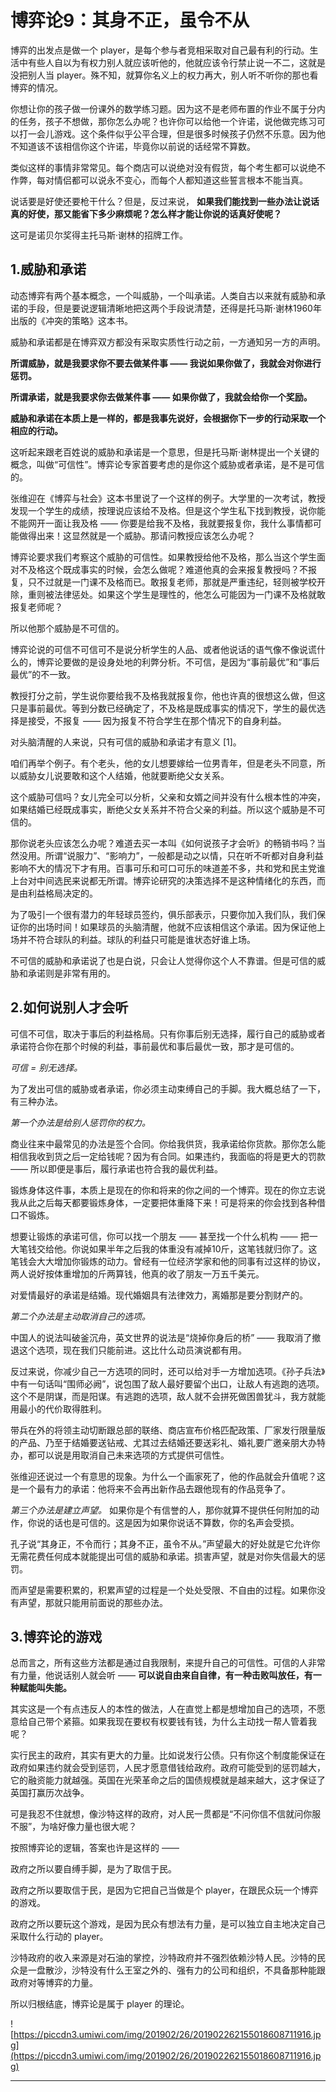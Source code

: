# 博弈论9：其身不正，虽令不从

博弈的出发点是做一个 player，是每个参与者竞相采取对自己最有利的行动。生活中有些人自以为有权力别人就应该听他的，他就应该令行禁止说一不二，这就是没把别人当 player。殊不知，就算你名义上的权力再大，别人听不听你的那也看博弈的情况。

你想让你的孩子做一份课外的数学练习题。因为这不是老师布置的作业不属于分内的任务，孩子不想做，那你怎么办呢？也许你可以给他一个许诺，说他做完练习可以打一会儿游戏。这个条件似乎公平合理，但是很多时候孩子仍然不乐意。因为他不知道该不该相信你这个许诺，毕竟你以前说的话经常不算数。

类似这样的事情非常常见。每个商店可以说绝对没有假货，每个考生都可以说绝不作弊，每对情侣都可以说永不变心，而每个人都知道这些誓言根本不能当真。

说话要是好使还要枪干什么？但是，反过来说， **如果我们能找到一些办法让说话真的好使，那又能省下多少麻烦呢？怎么样才能让你说的话真好使呢？**

这可是诺贝尔奖得主托马斯·谢林的招牌工作。

## 1.威胁和承诺

动态博弈有两个基本概念，一个叫威胁，一个叫承诺。人类自古以来就有威胁和承诺的手段，但是要说逻辑清晰地把这两个手段说清楚，还得是托马斯·谢林1960年出版的《冲突的策略》这本书。

威胁和承诺都是在博弈双方都没有采取实质性行动之前，一方通知另一方的声明。

 **所谓威胁，就是我要求你不要去做某件事 —— 我说如果你做了，我就会对你进行惩罚。**

 **所谓承诺，就是我要求你去做某件事 —— 如果你做了，我就会给你一个奖励。**

 **威胁和承诺在本质上是一样的，都是我事先说好，会根据你下一步的行动采取一个相应的行动。**

这听起来跟老百姓说的威胁和承诺是一个意思，但是托马斯·谢林提出一个关键的概念，叫做“可信性”。博弈论专家首要考虑的是你这个威胁或者承诺，是不是可信的。

张维迎在《博弈与社会》这本书里说了一个这样的例子。大学里的一次考试，教授发现一个学生的成绩，按理说应该给不及格。但是这个学生私下找到教授，说你能不能网开一面让我及格 —— 你要是给我不及格，我就要报复你，我什么事情都可能做得出来！这显然就是一个威胁。那请问教授应该怎么办呢？

博弈论要求我们考察这个威胁的可信性。如果教授给他不及格，那么当这个学生面对不及格这个既成事实的时候，会怎么做呢？难道他真的会来报复教授吗？不报复，只不过就是一门课不及格而已。敢报复老师，那就是严重违纪，轻则被学校开除，重则被法律惩处。如果这个学生是理性的，他怎么可能因为一门课不及格就敢报复老师呢？

所以他那个威胁是不可信的。

博弈论说的可信不可信可不是说分析学生的人品、或者他说话的语气像不像说谎什么的，博弈论要做的是设身处地的利弊分析。不可信，是因为“事前最优”和“事后最优”的不一致。

教授打分之前，学生说你要给我不及格我就报复你，他也许真的很想这么做，但这只是事前最优。等到分数已经确定了，不及格是既成事实的情况下，学生的最优选择是接受，不报复 —— 因为报复不符合学生在那个情况下的自身利益。

对头脑清醒的人来说，只有可信的威胁和承诺才有意义 [1]。

咱们再举个例子。有个老头，他的女儿想要嫁给一位男青年，但是老头不同意，所以威胁女儿说要敢和这个人结婚，他就要断绝父女关系。

这个威胁可信吗？女儿完全可以分析，父亲和女婿之间并没有什么根本性的冲突，如果结婚已经既成事实，断绝父女关系并不符合父亲的利益。所以这个威胁是不可信的。

那你说老头应该怎么办呢？难道去买一本叫《如何说孩子才会听》的畅销书吗？当然没用。所谓“说服力”、“影响力”，一般都是动之以情，只在听不听都对自身利益影响不大的情况下才有用。百事可乐和可口可乐的味道差不多，共和党和民主党谁上台对中间选民来说都无所谓。博弈论研究的决策选择不是这种情绪化的东西，而是由利益格局决定的。

为了吸引一个很有潜力的年轻球员签约，俱乐部表示，只要你加入我们队，我们保证你的出场时间！如果球员的头脑清醒，他就不应该相信这个承诺。因为保证他上场并不符合球队的利益。球队的利益只可能是谁状态好谁上场。

不可信的威胁和承诺说了也是白说，只会让人觉得你这个人不靠谱。但是可信的威胁和承诺则是非常有用的。

## 2.如何说别人才会听

可信不可信，取决于事后的利益格局。只有你事后别无选择，履行自己的威胁或者承诺符合你在那个时候的利益，事前最优和事后最优一致，那才是可信的。

 *可信 = 别无选择。*

为了发出可信的威胁或者承诺，你必须主动束缚自己的手脚。我大概总结了一下，有三种办法。

 *第一个办法是给别人惩罚你的权力。*

商业往来中最常见的办法是签个合同。你给我供货，我承诺给你货款。那你怎么能相信我收到货之后一定给钱呢？因为有合同。如果违约，我面临的将是更大的罚款 —— 所以即便是事后，履行承诺也符合我的最优利益。

锻炼身体这件事，本质上是现在的你和将来的你之间的一个博弈。现在的你立志说我从此之后每天都要锻炼身体，一定要把体重降下来！可是将来的你会找到各种借口不锻炼。

想要让锻炼的承诺可信，你可以找一个朋友 —— 甚至找一个什么机构 —— 把一大笔钱交给他。你说如果半年之后我的体重没有减掉10斤，这笔钱就归你了。这笔钱会大大增加你锻炼的动力。曾经有一位经济学家和他的同事有过这样的协议，两人说好按体重增加的斤两算钱，他真的收了朋友一万五千美元。

对爱情最好的承诺是结婚。现代婚姻具有法律效力，离婚那是要分割财产的。

 *第二个办法是主动取消自己的选项。*

中国人的说法叫破釜沉舟，英文世界的说法是“烧掉你身后的桥” —— 我取消了撤退这个选项，现在我们只能前进。这比什么动员演说都有用。

反过来说，你减少自己一方选项的同时，还可以给对手一方增加选项。《孙子兵法》中有一句话叫“围师必阙”，说包围了敌人最好要留个出口，让敌人有逃跑的选项。这个不是阴谋，而是阳谋。有逃跑的选项，敌人就不会拼死做困兽犹斗，我方就能用最小的代价取得胜利。

带兵在外的将领主动切断跟总部的联络、商店宣布价格匹配政策、厂家发行限量版的产品、乃至于结婚要送钻戒、尤其过去结婚还要送彩礼、婚礼要广邀亲朋大办特办，都可以说是用取消自己未来选项的方式提供可信性。

张维迎还说过一个有意思的现象。为什么一个画家死了，他的作品就会升值呢？这是一个最有力的承诺：他将来不会再出新作品去跟他现有的作品竞争了。

 *第三个办法是建立声望。* 如果你是个有信誉的人，那你就算不提供任何附加的动作，你说的话也是可信的。这是因为如果你说话不算数，你的名声会受损。

孔子说“其身正，不令而行；其身不正，虽令不从。”声望最大的好处就是它允许你无需花费任何成本就能提出可信的威胁和承诺。损害声望，就是对你失信最大的惩罚。

而声望是需要积累的，积累声望的过程是一个处处受限、不自由的过程。如果你没有声望，那就只能用前面说的那些办法。

## 3.博弈论的游戏

总而言之，所有这些方法都是通过自我限制，来提升自己的可信性。可信的人非常有力量，他说话别人就会听 —— **可以说自由来自自律，有一种击败叫放任，有一种赋能叫失能。**

其实这是一个有点违反人的本性的做法，人在直觉上都是想增加自己的选项，不愿意给自己带个紧箍。如果我现在要权有权要钱有钱，为什么主动找一帮人管着我呢？

实行民主的政府，其实有更大的力量。比如说发行公债。只有你这个制度能保证在政府如果违约就会受到惩罚，人民才愿意借钱给政府。政府可能受到的惩罚越大，它的融资能力就越强。英国在光荣革命之后的国债规模就是越来越大，这才保证了英国打赢历次战争。

可是我忍不住就想，像沙特这样的政府，对人民一贯都是“不问你信不信就问你服不服”，为啥好像力量也很大呢？

按照博弈论的逻辑，答案也许是这样的 ——

政府之所以要自缚手脚，是为了取信于民。

政府之所以要取信于民，是因为它把自己当做是个 player，在跟民众玩一个博弈的游戏。

政府之所以要玩这个游戏，是因为民众有想法有力量，是可以独立自主地决定自己采取什么行动的 player。

沙特政府的收入来源是对石油的掌控，沙特政府并不强烈依赖沙特人民。沙特的民众是一盘散沙，沙特没有什么王室之外的、强有力的公司和组织，不具备那种能跟政府对等博弈的力量。

所以归根结底，博弈论是属于 player 的理论。

![https://piccdn3.umiwi.com/img/201902/26/201902262155018608711916.jpg](https://piccdn3.umiwi.com/img/201902/26/201902262155018608711916.jpg)

---
